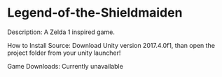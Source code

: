 # Legend-of-the-Shieldmaiden

Description: A Zelda 1 inspired game.
  
How to Install Source: Download Unity version 2017.4.0f1, than open the project folder from your unity launcher!
  
Game Downloads: Currently unavailable
